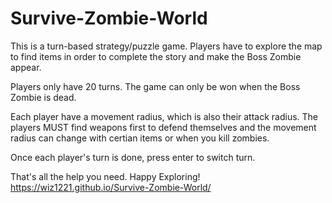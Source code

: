 # Survive-Zombie-World

This is a turn-based strategy/puzzle game.
Players have to explore the map to find items in order to complete the story and make the Boss Zombie appear.

Players only have 20 turns. The game can only be won when the Boss Zombie is dead.

Each player have a movement radius, which is also their attack radius. The players MUST find weapons first to defend themselves and the movement radius can change with certian items or when you kill zombies.

Once each player's turn is done, press enter to switch turn.

That's all the help you need. Happy Exploring!
https://wiz1221.github.io/Survive-Zombie-World/
